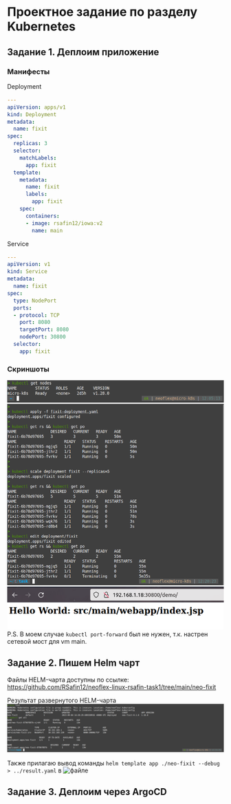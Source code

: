
# Проектное задание по разделу Kubernetes  

## Задание 1. Деплоим приложение  
### Манифесты
Deployment  
```yaml
---
apiVersion: apps/v1
kind: Deployment
metadata:
  name: fixit
spec:
  replicas: 3
  selector:
    matchLabels:
      app: fixit
  template:
    metadata:
      name: fixit
      labels:
        app: fixit
    spec:
      containers:
      - image: rsafin12/iowa:v2
        name: main
```
Service  
```yaml
---
apiVersion: v1
kind: Service
metadata:
  name: fixit
spec:
  type: NodePort
  ports:
  - protocol: TCP
    port: 8080
    targetPort: 8080
    nodePort: 30800
  selector:
    app: fixit
```
### Скриншоты  
![kubectl_get_nodes](https://github.com/RSafin12/neoflex-linux-rsafin-task1/blob/main/Screenshots/k8s_screens/kubectl_get_nodes.png)  
![pods_scaling](https://github.com/RSafin12/neoflex-linux-rsafin-task1/blob/main/Screenshots/k8s_screens/kube_scaling.png)  
![nodeport](https://github.com/RSafin12/neoflex-linux-rsafin-task1/blob/main/Screenshots/k8s_screens/nodeport.png)  
P.S. В моем случае `kubectl port-forward` был не нужен, т.к. настрен сетевой мост для vm main.  

## Задание 2. Пишем Helm чарт  
Файлы HELM-чарта доступны по ссылке:  
https://github.com/RSafin12/neoflex-linux-rsafin-task1/tree/main/neo-fixit  

Результат развернутого HELM-чарта   
![result](https://github.com/RSafin12/neoflex-linux-rsafin-task1/blob/main/Screenshots/helm_list.png)  

Также прилагаю вывод команды `helm template app ./neo-fixit --debug > ../result.yaml` в ![файле](https://github.com/RSafin12/neoflex-linux-rsafin-task1/blob/main/result.yaml)  


## Задание 3. Деплоим через ArgoCD
